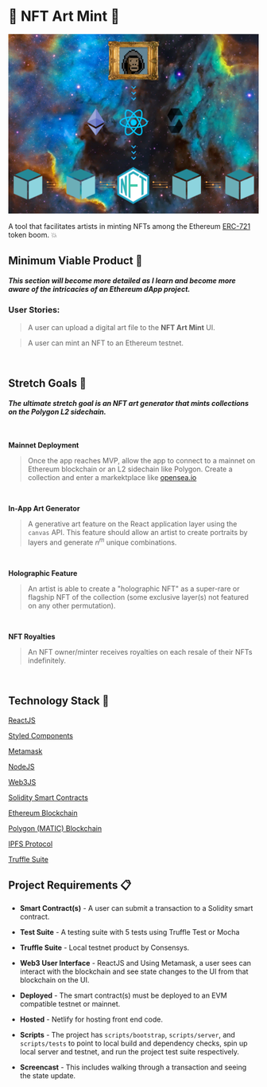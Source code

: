 # 🎨 NFT Art Mint 🎨

![(Art to NFT)](project.png)

A tool that facilitates artists in minting NFTs among the Ethereum [ERC-721](https://ethereum.org/en/developers/docs/standards/tokens/erc-721/) token boom. 💥


## Minimum Viable Product 🔬

#### ***This section will become more detailed as I learn and become more aware of the intricacies of an Ethereum dApp project.***

### User Stories:

> A user can upload a digital art file to the **NFT Art Mint** UI. 

> A user can mint an NFT to an Ethereum testnet. 

<br>

## Stretch Goals 🔭

#### ***The ultimate stretch goal is an NFT art generator that mints collections on the Polygon L2 sidechain.*** 

<br/>

**Mainnet Deployment**
> Once the app reaches MVP, allow the app to connect to a mainnet on Ethereum blockchain or an L2 sidechain like Polygon. Create a collection and enter a markektplace like [opensea.io](https://www.opensea.io)

<br/>

**In-App Art Generator**
> A generative art feature on the React application layer using the `canvas` API. This feature should allow an artist to create portraits by layers and generate *n<sup>m</sup>* unique combinations.

<br/>


**Holographic Feature** 
> An artist is able to create a "holographic NFT" as a super-rare or flagship NFT of the collection (some exclusive layer(s) not featured on any other permutation). 

<br/>


**NFT Royalties**
> An NFT owner/minter receives royalties on each resale of their NFTs indefinitely.

<br/>


## Technology Stack 🧬

[ReactJS](https://reactjs.org/)

[Styled Components](https://styled-components.com/)

[Metamask](https://metamask.io/)

[NodeJS](https://nodejs.org/)

[Web3JS](https://web3js.readthedocs.io/)

[Solidity Smart Contracts](https://docs.soliditylang.org/)

[Ethereum Blockchain](https://ethereum.org/)

[Polygon (MATIC) Blockchain](https://polygon.technology/)

[IPFS Protocol](https://www.ipfs.com/)

[Truffle Suite](https://www.trufflesuite.com/)


## Project Requirements 📋

- **Smart Contract(s)** - A user can submit a transaction to a Solidity smart contract.

- **Test Suite** - A testing suite with 5 tests using Truffle Test or Mocha

- **Truffle Suite** - Local testnet product by Consensys.

- **Web3 User Interface** - ReactJS and Using Metamask, a user sees can interact with the blockchain and see state changes to the UI from that blockchain on the UI.

- **Deployed** - The smart contract(s) must be deployed to an EVM compatible testnet or mainnet.

- **Hosted** - Netlify for hosting front end code.

- **Scripts** - The project has `scripts/bootstrap`, `scripts/server`, and `scripts/tests` to point to local build and dependency checks, spin up local server and testnet, and run the project test suite respectively.

- **Screencast** - This includes walking through a transaction and seeing the state update.